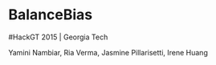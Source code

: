 BalanceBias
===========

#HackGT 2015 | Georgia Tech

Yamini Nambiar, Ria Verma, Jasmine Pillarisetti, Irene Huang
